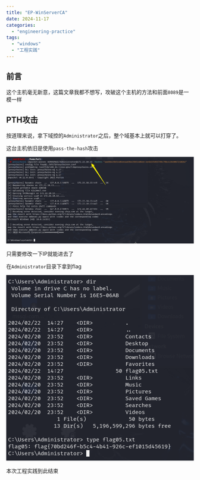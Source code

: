 ```yaml
---
title: "EP-WinServerCA"
date: 2024-11-17
categories: 
  - "engineering-practice"
tags: 
  - "windows"
  - "工程实践"
---
```


## 前言

这个主机毫无新意，这篇文章我都不想写，攻破这个主机的方法和前面`8089`是一模一样

## PTH攻击

按道理来说，拿下域控的`Administrator`之后，整个域基本上就可以打穿了。

这台主机依旧是使用`pass-the-hash`攻击

![](./images/image-54.png)

只需要修改一下IP就能进去了

在`Administrator`目录下拿到flag

![](./images/image-55.png)

本次工程实践到此结束
